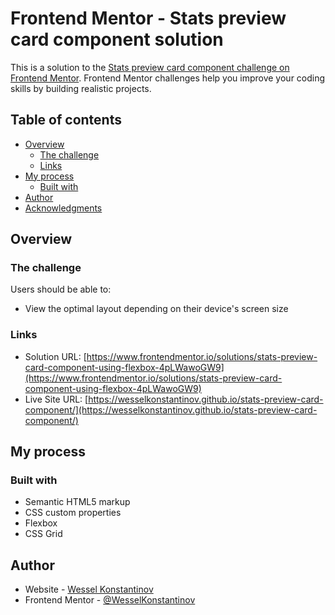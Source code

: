 # Frontend Mentor - Stats preview card component solution

This is a solution to the [Stats preview card component challenge on Frontend Mentor](https://www.frontendmentor.io/challenges/stats-preview-card-component-8JqbgoU62). Frontend Mentor challenges help you improve your coding skills by building realistic projects.

## Table of contents

- [Overview](#overview)
  - [The challenge](#the-challenge)
  - [Links](#links)
- [My process](#my-process)
  - [Built with](#built-with)
- [Author](#author)
- [Acknowledgments](#acknowledgments)

## Overview

### The challenge

Users should be able to:

- View the optimal layout depending on their device's screen size

### Links

- Solution URL: [https://www.frontendmentor.io/solutions/stats-preview-card-component-using-flexbox-4pLWawoGW9](https://www.frontendmentor.io/solutions/stats-preview-card-component-using-flexbox-4pLWawoGW9)
- Live Site URL: [https://wesselkonstantinov.github.io/stats-preview-card-component/](https://wesselkonstantinov.github.io/stats-preview-card-component/)

## My process

### Built with

- Semantic HTML5 markup
- CSS custom properties
- Flexbox
- CSS Grid

## Author

- Website - [Wessel Konstantinov](https://github.com/WesselKonstantinov)
- Frontend Mentor - [@WesselKonstantinov](https://www.frontendmentor.io/profile/WesselKonstantinov)
